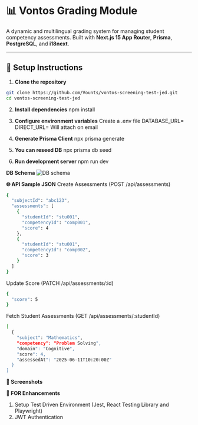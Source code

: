 # 📊 Vontos Grading Module

A dynamic and multilingual grading system for managing student competency assessments. Built with **Next.js 15 App Router**, **Prisma**, **PostgreSQL**, and **i18next**.

---

## 🚀 Setup Instructions

1. **Clone the repository**

```bash
git clone https://github.com/Vounts/vontos-screening-test-jed.git
cd vontos-screening-test-jed
```

2. **Install dependencies**
npm install


3. **Configure environment variables**
Create a .env file
DATABASE_URL=
DIRECT_URL=
Will attach on email


4. **Generate Prisma Client**
npx prisma generate


5. **You can reseed DB**
npx prisma db seed

6. **Run development server**
npm run dev

**DB Schema**
![DB schema](https://github.com/user-attachments/assets/b6d6bc30-1308-4301-b379-486029c196c0)


**🌐 API Sample JSON**
Create Assessments (POST /api/assessments)
```bash
{
  "subjectId": "abc123",
  "assessments": [
    {
      "studentId": "stu001",
      "competencyId": "comp001",
      "score": 4
    },
    {
      "studentId": "stu001",
      "competencyId": "comp002",
      "score": 3
    }
  ]
}
```

Update Score (PATCH /api/assessments/:id)
```bash
{
  "score": 5
}
```

Fetch Student Assessments (GET /api/assessments/:studentId)
```bash
[
  {
    "subject": "Mathematics",
    "competency": "Problem Solving",
    "domain": "Cognitive",
    "score": 4,
    "assessedAt": "2025-06-11T10:20:00Z"
  }
]
```

**📸 Screenshots**



**📸 FOR Enhancements**
1. Setup Test Driven Environment (Jest, React Testing Library and Playwright)
2. JWT Authentication
